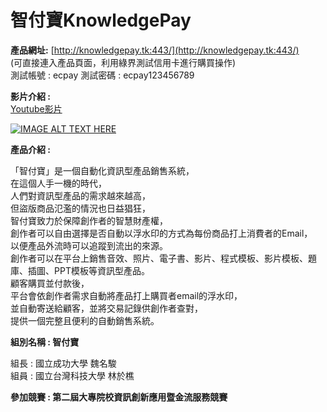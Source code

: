 # 智付寶KnowledgePay

**產品網址:** [http://knowledgepay.tk:443/](http://knowledgepay.tk:443/)  
(可直接連入產品頁面，利用綠界測試信用卡進行購買操作)  
測試帳號 : ecpay 測試密碼 : ecpay123456789  

**影片介紹 :**  
[Youtube影片 ](https://www.youtube.com/watch?v=XkA8i0ChaLE)

[![IMAGE ALT TEXT HERE](https://img.youtube.com/vi/XkA8i0ChaLE/0.jpg)](https://www.youtube.com/watch?v=XkA8i0ChaLE)

**產品介紹 :**

「智付寶」是一個自動化資訊型產品銷售系統，  
在這個人手一機的時代，  
人們對資訊型產品的需求越來越高，  
但盜版商品氾濫的情況也日益猖狂，  
智付寶致力於保障創作者的智慧財產權，  
創作者可以自由選擇是否自動以浮水印的方式為每份商品打上消費者的Email，  
以便產品外流時可以追蹤到流出的來源。  
創作者可以在平台上銷售音效、照片、電子書、影片、程式模板、影片模板、題庫、插圖、PPT模板等資訊型產品。  
顧客購買並付款後，  
平台會依創作者需求自動將產品打上購買者email的浮水印，  
並自動寄送給顧客，並將交易記錄供創作者查對，  
提供一個完整且便利的自動銷售系統。  

**組別名稱 : 智付寶**  

組長 : 國立成功大學 魏名駿  
組員 : 國立台灣科技大學 林於樵  

**參加競賽 : 第二屆大專院校資訊創新應用暨金流服務競賽**
